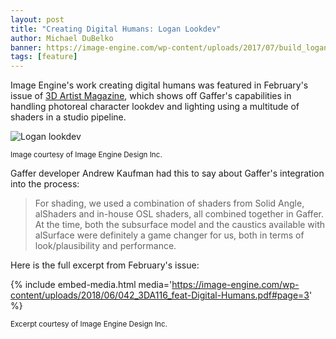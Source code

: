 ```yaml
---
layout: post
title: "Creating Digital Humans: Logan Lookdev"
author: Michael DuBelko
banner: https://image-engine.com/wp-content/uploads/2017/07/build_logan_lookDev_v283_0028.jpg
tags: [feature]
---
```


Image Engine's work creating digital humans was featured in February's issue of [3D Artist Magazine](https://3dartistonline.com), which shows off Gaffer's capabilities in handling photoreal character lookdev and lighting using a multitude of shaders in a studio pipeline.

![Logan lookdev](https://image-engine.com/wp-content/uploads/2017/07/build_logan_lookDev_v283_0028.jpg)

<small>Image courtesy of Image Engine Design Inc.</small>

Gaffer developer Andrew Kaufman had this to say about Gaffer's integration into the process: 

> For shading, we used a combination of shaders from Solid Angle, alShaders and in-house OSL shaders, all combined together in Gaffer. At the time, both the subsurface model and the caustics available with alSurface were definitely a game changer for us, both in terms of look/plausibility and performance.

Here is the full excerpt from February's issue:

{% include embed-media.html media='https://image-engine.com/wp-content/uploads/2018/06/042_3DA116_feat-Digital-Humans.pdf#page=3' %}

<small>Excerpt courtesy of Image Engine Design Inc.</small>
